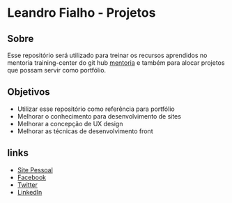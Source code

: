 # Leandro Fialho - Projetos

## Sobre

Esse repositório será utilizado para treinar os recursos aprendidos no mentoria training-center do git hub [mentoria](https://github.com/training-center/mentoria) e também para alocar projetos que possam servir como portfólio.

## Objetivos

- Utilizar esse repositório como referência para portfólio 
- Melhorar o conhecimento para desenvolvimento de sites
- Melhorar a concepção de UX design
- Melhorar as técnicas de desenvolvimento front

## links

- [Site Pessoal](http://leandrofialho.com/)
- [Facebook](https://www.facebook.com/Lefialho13)
- [Twitter](https://twitter.com/LFialho13)
- [LinkedIn](https://www.linkedin.com/in/leandro-fialho-888666103/)
